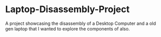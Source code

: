 # Laptop-Disassembly-Project
A project showcasing the disassembly of a Desktop Computer and a old gen laptop that I wanted to explore the components of also.
